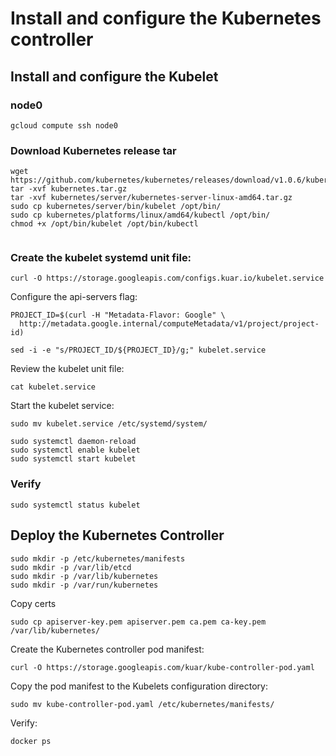 # Install and configure the Kubernetes controller

## Install and configure the Kubelet

### node0

```
gcloud compute ssh node0
```

### Download Kubernetes release tar

```
wget https://github.com/kubernetes/kubernetes/releases/download/v1.0.6/kubernetes.tar.gz
tar -xvf kubernetes.tar.gz
tar -xvf kubernetes/server/kubernetes-server-linux-amd64.tar.gz
sudo cp kubernetes/server/bin/kubelet /opt/bin/
sudo cp kubernetes/platforms/linux/amd64/kubectl /opt/bin/
chmod +x /opt/bin/kubelet /opt/bin/kubectl 
```

```

```

### Create the kubelet systemd unit file:

```
curl -O https://storage.googleapis.com/configs.kuar.io/kubelet.service
```

Configure the api-servers flag:

```
PROJECT_ID=$(curl -H "Metadata-Flavor: Google" \
  http://metadata.google.internal/computeMetadata/v1/project/project-id)
```

```
sed -i -e "s/PROJECT_ID/${PROJECT_ID}/g;" kubelet.service
```

Review the kubelet unit file:

```
cat kubelet.service
```

Start the kubelet service:

```
sudo mv kubelet.service /etc/systemd/system/
```

```
sudo systemctl daemon-reload
sudo systemctl enable kubelet
sudo systemctl start kubelet
```

### Verify

```
sudo systemctl status kubelet
```

## Deploy the Kubernetes Controller

```
sudo mkdir -p /etc/kubernetes/manifests
sudo mkdir -p /var/lib/etcd
sudo mkdir -p /var/lib/kubernetes
sudo mkdir -p /var/run/kubernetes
```

Copy certs

```
sudo cp apiserver-key.pem apiserver.pem ca.pem ca-key.pem /var/lib/kubernetes/
```

Create the Kubernetes controller pod manifest:

```
curl -O https://storage.googleapis.com/kuar/kube-controller-pod.yaml
```

Copy the pod manifest to the Kubelets configuration directory:

```
sudo mv kube-controller-pod.yaml /etc/kubernetes/manifests/
```

Verify:

```
docker ps
```
